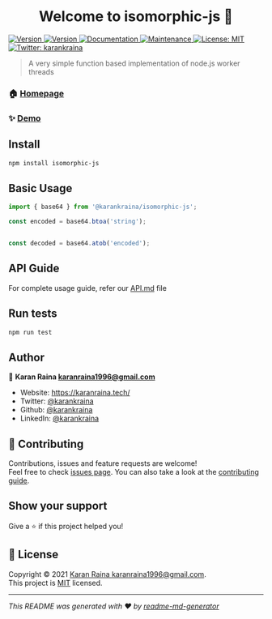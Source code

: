 <h1 align="center">Welcome to isomorphic-js 👋</h1>
<p>
  <a href="https://circleci.com/gh/karankraina/isomorphic-js/tree/main.svg?style=svg" target="_blank">
    <img alt="Version" src="https://circleci.com/gh/karankraina/isomorphic-js/tree/main.svg?style=svg">
  </a>
  <a href="https://www.npmjs.com/package/isomorphic-js" target="_blank">
    <img alt="Version" src="https://img.shields.io/npm/v/isomorphic-js.svg">
  </a>
  <a href="https://github.com/karankraina/isomorphic-js#readme" target="_blank">
    <img alt="Documentation" src="https://img.shields.io/badge/documentation-yes-brightgreen.svg" />
  </a>
  <a href="https://github.com/karankraina/isomorphic-js/graphs/commit-activity" target="_blank">
    <img alt="Maintenance" src="https://img.shields.io/badge/Maintained%3F-yes-green.svg" />
  </a>
  <a href="https://github.com/karankraina/isomorphic-js/blob/main/LICENSE" target="_blank">
    <img alt="License: MIT" src="https://img.shields.io/github/license/karankraina/isomorphic-js" />
  </a>
  <a href="https://twitter.com/karankraina" target="_blank">
    <img alt="Twitter: karankraina" src="https://img.shields.io/twitter/follow/karankraina.svg?style=social" />
  </a>
</p>

> A very simple function based implementation of node.js worker threads

### 🏠 [Homepage](https://github.com/karankraina/isomorphic-js#readme)

### ✨ [Demo](https://replit.com/@karankraina/isomorphic-js)

## Install

```sh
npm install isomorphic-js
```


## Basic Usage

```javascript
import { base64 } from '@karankraina/isomorphic-js';

const encoded = base64.btoa('string');


const decoded = base64.atob('encoded');
```



## API Guide

For complete usage guide, refer our [API.md](https://github.com/karankraina/isomorphic-js/blob/main/API.md) file

## Run tests

```sh
npm run test
```

## Author

👤 **Karan Raina <karanraina1996@gmail.com>**

* Website: https://karanraina.tech/
* Twitter: [@karankraina](https://twitter.com/karankraina)
* Github: [@karankraina](https://github.com/karankraina)
* LinkedIn: [@karankraina](https://linkedin.com/in/karankraina)

## 🤝 Contributing

Contributions, issues and feature requests are welcome!<br />Feel free to check [issues page](https://github.com/karankraina/isomorphic-js/issues). You can also take a look at the [contributing guide](https://github.com/karankraina/isomorphic-js/blob/main/CONTRIBUTING.md).

## Show your support

Give a ⭐️ if this project helped you!

## 📝 License

Copyright © 2021 [Karan Raina <karanraina1996@gmail.com>](https://github.com/karankraina).<br />
This project is [MIT](https://github.com/karankraina/isomorphic-js/blob/main/LICENSE) licensed.

***
_This README was generated with ❤️ by [readme-md-generator](https://github.com/kefranabg/readme-md-generator)_
